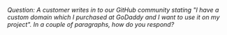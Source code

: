*Question: A customer writes in to our GitHub community stating "I have a custom domain which I purchased at GoDaddy and I want to use it on my project". In a couple of paragraphs, how do you respond?*